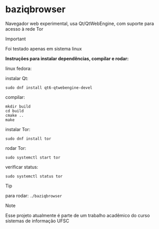 # baziqbrowser
Navegador web experimental, usa Qt/QtWebEngine,  com suporte para acesso à rede Tor

> [!IMPORTANT]
Foi testado apenas em sistema linux

**Instruções para instalar dependências, compilar e rodar:**

linux fedora:

instalar Qt:

` sudo dnf install qt6-qtwebengine-devel `

compilar:

```
mkdir build
cd build
cmake ..
make
```

instalar Tor:

` sudo dnf install tor `

rodar Tor:

` sudo systemctl start tor `

verificar status:

` sudo systemctl status tor `

> [!TIP]
para rodar:
` ./baziqbrowser `

> [!NOTE]
Esse projeto atualmente é parte de um trabalho acadêmico do curso sistemas de informação UFSC
